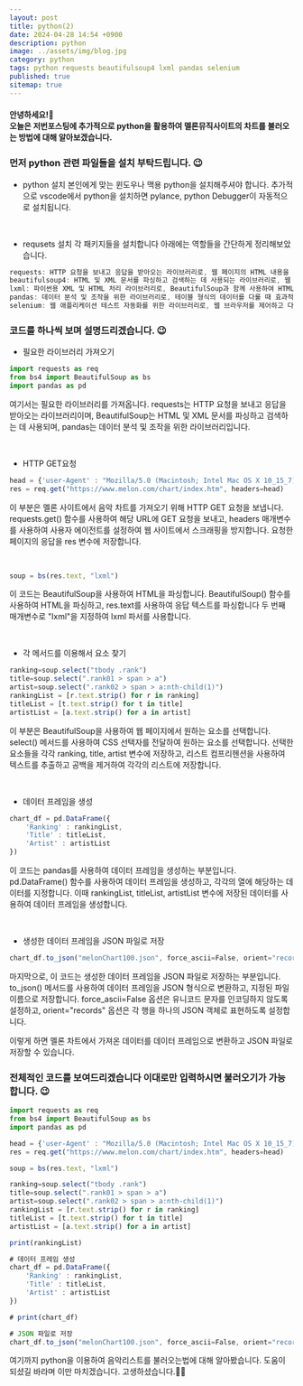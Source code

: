 ```yaml
---
layout: post
title: python(2)
date: 2024-04-28 14:54 +0900
description: python
image: ../assets/img/blog.jpg
category: python
tags: python requests beautifulsoup4 lxml pandas selenium
published: true
sitemap: true
---
```


<h4>안녕하세요!🫶<br/>
오늘은 저번포스팅에 추가적으로 python을 활용하여 멜론뮤직사이트의 차트를 불러오는 방법에 대해 알아보겠습니다.</h4>


### 먼저 python 관련 파일들을 설치 부탁드립니다. 😉

* python 설치
본인에게 맞는 윈도우나 맥용 python을 설치해주셔야 합니다.
추가적으로 vscode에서 python을 설치하면 pylance, python Debugger이 자동적으로 설치됩니다.
<br />

* requsets 설치
각 패키지들을 설치합니다 
아래에는 역할들을 간단하게 정리해보았습니다.

````javascript
requests: HTTP 요청을 보내고 응답을 받아오는 라이브러리로, 웹 페이지의 HTML 내용을 가져올 때 사용합니다.
beautifulsoup4: HTML 및 XML 문서를 파싱하고 검색하는 데 사용되는 라이브러리로, 웹 스크래핑할 때 HTML 요소를 추출하는 데 도움이 됩니다.
lxml: 파이썬용 XML 및 HTML 처리 라이브러리로, BeautifulSoup과 함께 사용하여 HTML을 파싱하고 처리하는 데 사용됩니다.
pandas: 데이터 분석 및 조작을 위한 라이브러리로, 테이블 형식의 데이터를 다룰 때 효과적입니다.
selenium: 웹 애플리케이션 테스트 자동화를 위한 라이브러리로, 웹 브라우저를 제어하고 다양한 동작을 자동화하는 데 사용됩니다.
````

### 코드를 하나씩 보며 설명드리겠습니다. 😉

* 필요한 라이브러리 가져오기
````javascript
import requests as req
from bs4 import BeautifulSoup as bs
import pandas as pd
````
여기서는 필요한 라이브러리를 가져옵니다.
requests는 HTTP 요청을 보내고 응답을 받아오는 라이브러리이며,
BeautifulSoup는 HTML 및 XML 문서를 파싱하고 검색하는 데 사용되며,
pandas는 데이터 분석 및 조작을 위한 라이브러리입니다.

<br />

* HTTP GET요청
````javascript
head = {'user-Agent' : "Mozilla/5.0 (Macintosh; Intel Mac OS X 10_15_7) AppleWebKit/605.1.15 (KHTML, like Gecko) Version/14.1.1 Safari/605.1.15"}
res = req.get("https://www.melon.com/chart/index.htm", headers=head)
````
이 부분은 멜론 사이트에서 음악 차트를 가져오기 위해 HTTP GET 요청을 보냅니다.
requests.get() 함수를 사용하여 해당 URL에 GET 요청을 보내고, headers 매개변수를 사용하여 사용자 에이전트를 설정하여 웹 사이트에서 스크래핑을 방지합니다.
요청한 페이지의 응답을 res 변수에 저장합니다.

<br />

````javascript
soup = bs(res.text, "lxml")
````
이 코드는 BeautifulSoup을 사용하여 HTML을 파싱합니다.
BeautifulSoup() 함수를 사용하여 HTML을 파싱하고, res.text를 사용하여 응답 텍스트를 파싱합니다
 두 번째 매개변수로 "lxml"을 지정하여 lxml 파서를 사용합니다.

<br />

* 각 메서드를 이용해서 요소 찾기
````javascript
ranking=soup.select("tbody .rank")
title=soup.select(".rank01 > span > a")
artist=soup.select(".rank02 > span > a:nth-child(1)")
rankingList = [r.text.strip() for r in ranking]
titleList = [t.text.strip() for t in title]
artistList = [a.text.strip() for a in artist]
````
이 부분은 BeautifulSoup을 사용하여 웹 페이지에서 원하는 요소를 선택합니다.
select() 메서드를 사용하여 CSS 선택자를 전달하여 원하는 요소를 선택합니다.
선택한 요소들을 각각 ranking, title, artist 변수에 저장하고, 리스트 컴프리헨션을 사용하여 텍스트를 추출하고 공백을 제거하여 각각의 리스트에 저장합니다.

<br />

* 데이터 프레임을 생성
````javascript
chart_df = pd.DataFrame({
    'Ranking' : rankingList,
    'Title' : titleList,
    'Artist' : artistList
})
````
이 코드는 pandas를 사용하여 데이터 프레임을 생성하는 부분입니다.
pd.DataFrame() 함수를 사용하여 데이터 프레임을 생성하고, 각각의 열에 해당하는 데이터를 지정합니다.
이때 rankingList, titleList, artistList 변수에 저장된 데이터를 사용하여 데이터 프레임을 생성합니다.

<br />

* 생성한 데이터 프레임을 JSON 파일로 저장
````javascript
chart_df.to_json("melonChart100.json", force_ascii=False, orient="records")
````
마지막으로, 이 코드는 생성한 데이터 프레임을 JSON 파일로 저장하는 부분입니다.
to_json() 메서드를 사용하여 데이터 프레임을 JSON 형식으로 변환하고, 지정된 파일 이름으로 저장합니다.
force_ascii=False 옵션은 유니코드 문자를 인코딩하지 않도록 설정하고, orient="records" 옵션은 각 행을 하나의 JSON 객체로 표현하도록 설정합니다.

이렇게 하면 멜론 차트에서 가져온 데이터를 데이터 프레임으로 변환하고 JSON 파일로 저장할 수 있습니다.


### 전체적인 코드를 보여드리겠습니다 이대로만 입력하시면 불러오기가 가능합니다. 😉

````javascript
import requests as req
from bs4 import BeautifulSoup as bs
import pandas as pd

head = {'user-Agent' : "Mozilla/5.0 (Macintosh; Intel Mac OS X 10_15_7) AppleWebKit/605.1.15 (KHTML, like Gecko) Version/14.1.1 Safari/605.1.15"}
res = req.get("https://www.melon.com/chart/index.htm", headers=head)

soup = bs(res.text, "lxml")

ranking=soup.select("tbody .rank")
title=soup.select(".rank01 > span > a")
artist=soup.select(".rank02 > span > a:nth-child(1)")
rankingList = [r.text.strip() for r in ranking]
titleList = [t.text.strip() for t in title]
artistList = [a.text.strip() for a in artist]

print(rankingList)

# 데이터 프레임 생성
chart_df = pd.DataFrame({
    'Ranking' : rankingList,
    'Title' : titleList,
    'Artist' : artistList
})

# print(chart_df)

# JSON 파일로 저장
chart_df.to_json("melonChart100.json", force_ascii=False, orient="records")
````


여기까지 python을 이용하여 음악리스트를 불러오는법에 대해 알아봤습니다.
도움이 되셨길 바라며 이만 마치겠습니다.
고생하셨습니다.🫶😊








                